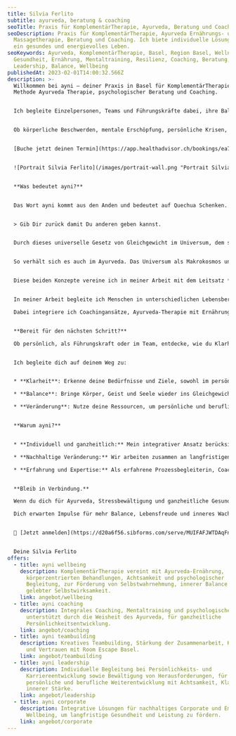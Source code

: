 ```yaml
---
title: Silvia Ferlito
subtitle: ayurveda, beratung & coaching
seoTitle: Praxis für KomplementärTherapie, Ayurveda, Beratung und Coaching in Basel!
seoDescription: Praxis für KomplementärTherapie, Ayurveda Ernährungs- und
  Massagetherapie, Beratung und Coaching. Ich biete individuelle Lösungen für
  ein gesundes und energievolles Leben.
seoKeywords: Ayurveda, KomplementärTherapie, Basel, Region Basel, Wellness,
  Gesundheit, Ernährung, Mentaltraining, Resilienz, Coaching, Beratung,
  Leadership, Balance, Wellbeing
publishedAt: 2023-02-01T14:00:32.566Z
description: >-
  Willkommen bei ayni – deiner Praxis in Basel für KomplementärTherapie in der
  Methode Ayurveda Therapie, psychologischer Beratung und Coaching. 


  Ich begleite Einzelpersonen, Teams und Führungskräfte dabei, ihre Balance zu stärken, ihr Potenzial zu entfalten und Wandel bewusst zu gestalten.


  Ob körperliche Beschwerden, mentale Erschöpfung, persönliche Krisen, Weiterentwicklung oder berufliche Herausforderungen. Bei ayni findest du einen Raum für Reflexion, Wachstum und nachhaltige Veränderung. Ich arbeite mit einem integrativen Ansatz, der die Weisheit des Ayurveda mit moderner Prozessbegleitung verbindet - individuell, achtsam und auf Augenhöhe.


  [Buche jetzt deinen Termin](https://app.healthadvisor.ch/bookings/ea78fca9028a430ea120ea2c10420468) oder schreibe mir über das [Kontaktformular](#contact-form).


  ![Portrait Silvia Ferlito](/images/portrait-wall.png "Portrait Silvia Ferlito")


  **Was bedeutet ayni?**


  Das Wort ayni kommt aus den Anden und bedeutet auf Quechua Schenken. Damit wird die gegenseitige Hilfe der Mitglieder einer Gemeinschaft beschrieben. Ayni bezeichnet somit die Gegenseitigkeit und Wechselbeziehung zwischen dem Innen und Aussen, dem Nehmen und Geben.


  > Gib Dir zurück damit Du anderen geben kannst.


  Durch dieses universelle Gesetz von Gleichgewicht im Universum, dem ständigen Austausch zwischen Mensch, Natur und Universum auch auf energetischer Ebene ist das eine im Anderen vorhanden.


  So verhält sich es auch im Ayurveda. Das Universum als Makrokosmos und der Mensch als Mikrokosmos widerspiegeln sich in einem direkten Zusammenhang und stehen in Wechselbeziehung zu sich.


  Diese beiden Konzepte vereine ich in meiner Arbeit mit dem Leitsatz *„Gib Dir zurück, damit Du anderen geben kannst.“* für ein Gleichgewicht zwischen Mensch, Natur und Universum und für den Einklang zwischen Körper, Geist und Seele. Denn nur, wenn wir uns selbst wieder in Balance bringen, können wir auch unsere volle Kraft entfalten.


  In meiner Arbeit begleite ich Menschen in unterschiedlichen Lebensbereichen, von persönlichem Wachstum und Leadership-Entwicklung bis hin zu komplementärtherapeutischen Prozessen.

  Dabei integriere ich Coachingansätze, Ayurveda-Therapie mit Ernährung, Massage, Lifestyle-Beratung, Achtsamkeit und Wellbeing zu einer individuellen, ganzheitlichen Begleitung - auf körperlicher, mentaler und emotionaler Ebene.


  **Bereit für den nächsten Schritt?**

  Ob persönlich, als Führungskraft oder im Team, entdecke, wie du Klarheit gewinnst, innere Balance stärkst und bewusste Veränderung gestaltest. Vereinbare dein erstes Gespräch - ich freue mich, dich kennenzulernen.


  Ich begleite dich auf deinem Weg zu:


  * **Klarheit**: Erkenne deine Bedürfnisse und Ziele, sowohl im persönlichen als auch im beruflichen Kontext.

  * **Balance**: Bringe Körper, Geist und Seele wieder ins Gleichgewicht und aktiviere deine natürlichen Heilungskräfte.

  * **Veränderung**: Nutze deine Ressourcen, um persönliche und berufliche Herausforderungen zu meistern und zu wachsen.


  **Warum ayni?**


  * **Individuell und ganzheitlich:** Mein integrativer Ansatz berücksichtigt deine ganz persönlichen Bedürfnisse – mit einem Fokus auf Körper, Geist und Seele.

  * **Nachhaltige Veränderung:** Wir arbeiten zusammen an langfristigen Lösungen, die dir helfen, dich nachhaltig weiterzuentwickeln.

  * **Erfahrung und Expertise:** Als erfahrene Prozessbegleiterin, Coach und Ayurveda-Therapeutin biete ich dir fundierte Unterstützung in allen Lebensbereichen.


  **Bleib in Verbindung.**

  Wenn du dich für Ayurveda, Stressbewältigung und ganzheitliche Gesundheit interessierst, lade ich dich herzlich ein, meinen Newsletter zu abonnieren.

  Dich erwarten Impulse für mehr Balance, Lebensfreude und inneres Wachstum.


  📨 [Jetzt anmelden](https://d20a6f56.sibforms.com/serve/MUIFAFJWTDAqFnb3TaHJD_nHVWXlVO-bQSxg2g0FG9Ca6pOFdFgtsycARkvzYqko_s1SQIJL4pZtJFS4snC_wkasbRP1-r8tziHEexVc79dXB2h1PPoS1otMGuvNtf4DInkxp8NSNLTG2kyu3PsxIlIjVCyX9ATs4oGWf_GUlfzutPJwTyx4bUFmUJcl-NTMzhOwhENFXHJp8CV0)


  Deine Silvia Ferlito
offers:
  - title: ayni wellbeing
    description: KomplementärTherapie vereint mit Ayurveda-Ernährung,
      körperzentrierten Behandlungen, Achtsamkeit und psychologischer
      Begleitung, zur Förderung von Selbstwahrnehmung, innerer Balance und
      gelebter Selbstwirksamkeit.
    link: angebot/wellbeing
  - title: ayni coaching
    description: Integrales Coaching, Mentaltraining und psychologische Beratung,
      unterstützt durch die Weisheit des Ayurveda, für ganzheitliche
      Persönlichkeitsentwicklung.
    link: angebot/coaching
  - title: ayni teambuilding
    description: Kreatives Teambuilding, Stärkung der Zusammenarbeit, Kommunikation
      und Vertrauen mit Room Escape Basel.
    link: angebot/teambuilding
  - title: ayni leadership
    description: Individuelle Begleitung bei Persönlichkeits- und
      Karriereentwicklung sowie Bewältigung von Herausforderungen, für deine
      persönliche und berufliche Weiterentwicklung mit Achtsamkeit, Klarheit und
      innerer Stärke.
    link: angebot/leadership
  - title: ayni corporate
    description: Integrative Lösungen für nachhaltiges Corporate und Employee
      Wellbeing, um langfristige Gesundheit und Leistung zu fördern.
    link: angebot/corporate
---
```

